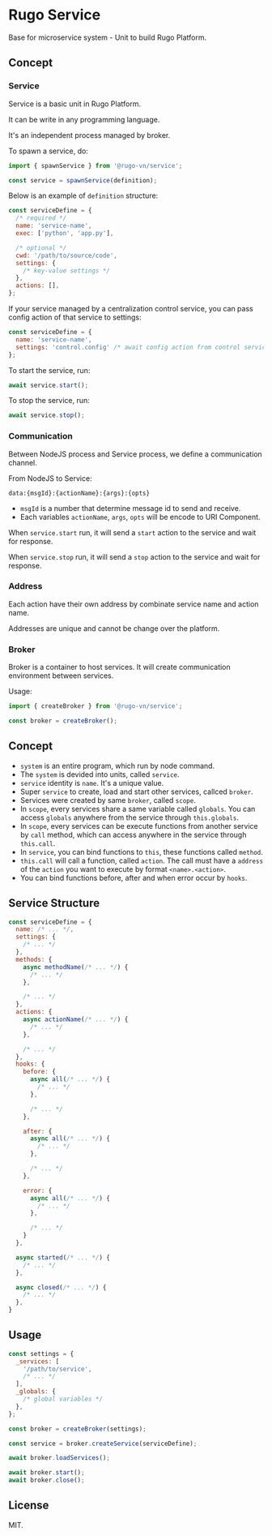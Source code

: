 # Rugo Service

Base for microservice system - Unit to build Rugo Platform.

## Concept

### Service

Service is a basic unit in Rugo Platform.

It can be write in any programming language.

It's an independent process managed by broker.

To spawn a service, do:

```js
import { spawnService } from '@rugo-vn/service';

const service = spawnService(definition);
```

Below is an example of `definition` structure:

```js
const serviceDefine = {
  /* required */
  name: 'service-name',
  exec: ['python', 'app.py'],

  /* optional */
  cwd: '/path/to/source/code',
  settings: {
    /* key-value settings */
  },
  actions: [],
};
```

If your service managed by a centralization control service, you can pass config action of that service to settings:

```js
const serviceDefine = {
  name: 'service-name',
  settings: 'control.config' /* await config action from control service */,
};
```

To start the service, run:

```js
await service.start();
```

To stop the service, run:

```js
await service.stop();
```

### Communication

Between NodeJS process and Service process, we define a communication channel.

From NodeJS to Service:

```text
data:{msgId}:{actionName}:{args}:{opts}
```

- `msgId` is a number that determine message id to send and receive.
- Each variables `actionName`, `args`, `opts` will be encode to URI Component.

When `service.start` run, it will send a `start` action to the service and wait for response.

When `service.stop` run, it will send a `stop` action to the service and wait for response.

### Address

Each action have their own address by combinate service name and action name.

Addresses are unique and cannot be change over the platform.

### Broker

Broker is a container to host services. It will create communication environment between services.

Usage:

```js
import { createBroker } from '@rugo-vn/service';

const broker = createBroker();
```

## Concept

- `system` is an entire program, which run by node command.
- The `system` is devided into units, called `service`.
- `service` identity is `name`. It's a unique value.
- Super `service` to create, load and start other services, callced `broker`.
- Services were created by same `broker`, called `scope`.
- In `scope`, every services share a same variable called `globals`. You can access `globals` anywhere from the service through `this.globals`.
- In `scope`, every services can be execute functions from another service by `call` method, which can access anywhere in the service through `this.call`.
- In `service`, you can bind functions to `this`, these functions called `method`.
- `this.call` will call a function, called `action`. The call must have a `address` of the `action` you want to execute by format `<name>.<action>`.
- You can bind functions before, after and when error occur by `hooks`.

## Service Structure

```js
const serviceDefine = {
  name: /* ... */,
  settings: {
    /* ... */
  },
  methods: {
    async methodName(/* ... */) {
      /* ... */
    },

    /* ... */
  },
  actions: {
    async actionName(/* ... */) {
      /* ... */
    },

    /* ... */
  },
  hooks: {
    before: {
      async all(/* ... */) {
        /* ... */
      },

      /* ... */
    },

    after: {
      async all(/* ... */) {
        /* ... */
      },

      /* ... */
    },

    error: {
      async all(/* ... */) {
        /* ... */
      },

      /* ... */
    }
  },

  async started(/* ... */) {
    /* ... */
  },

  async closed(/* ... */) {
    /* ... */
  },
}
```

## Usage

```js
const settings = {
  _services: [
    '/path/to/service',
    /* ... */
  ],
  _globals: {
    /* global variables */
  },
};

const broker = createBroker(settings);

const service = broker.createService(serviceDefine);

await broker.loadServices();

await broker.start();
await broker.close();
```

## License

MIT.

<!--
## Hoạt động của service

### Tạo service

Service được tạo thông hoa hàm `createService` với tham số thứ nhất là một `context`, tham số thứ hai là một object định nghĩa service như đã trình bày ở phần trên.

```js
const context = {};

/* ... */

const service = createService(context, serviceDefine);
```

Hàm tạo này sẽ đóng gói các action trong object định nghĩa đi kèm các hook và ghi vào `context.addresses` với key là địa chỉ của action (`${tên service}.${tên action}`), để tiện cho việc gọi sau này. Đồng thời nó còn bind các hàm gọi, các hàm được định nghĩa trong `methods` cho service.

Các service có cùng `context` có thể gọi lẫn nhau.

Các service chia sẻ một biến toàn cầu `context.globals` tại `this.globals`.

### Bắt đầu và kết thúc

Sau khi service được tạo, ta có thể tiến hành chạy hàm `started` được định nghĩa bằng hàm `start`.

```js
await service.start();
```

Muốn kết thúc service bằng hàm `closed` được định nghĩa, ta chạy hàm `close`.

```js
await service.close();
```

### Gọi service

Bởi vì action không thể gọi trực tiếp, nên service chứa hàm gọi `call` để có thể gọi đến action của nó hoặc action của service khác.

Hàm gọi `call` yêu cầu 2 tham số, tham số thứ nhất là địa chỉ của action, tham số thứ 2 là một object args.

```js
const res = await service.call(address, args);
```

Về cơ bản `args` sẽ được gửi đến tham số thứ nhất của action, và kết quả `res` là kết quả trả về của action.

### Global variable

Biến toàn cầu được sử dụng để chia sẻ dữ liệu giữa các service một cách dễ dàng.

```js
const value = service.globals[key];

service.globals[key] = value;
```

### FileCursor

Việc trao đổi giữa các action thông qua hàm `call` sử dụng dữ liệu văn bản định dạng `json`. Do đó không thể gán một tập tin trực tiếp vô `args` được mà ta cần thay bằng một đối tượng `FileCursor`.

```js
const res = await service.call(address, {
  someName: new FileCursor(/* buffer/stream/file path/content of text file */),
});
```

Nếu action trả về một `FileCursor` thì kết quả cuối cung cũng là một `FileCursor`.

Từ `FileCursor` ta có thể lấy ra đường dẫn tạm thời của file thông qua phương thức `toPath`.

```js
fileCursor.toPath();
```

Methods:

- `fileCursor.toString()` or `fileCursor.toPath()` - to path string
- `fileCursor.toText()` - read content and make it string
= `fileCursor.toStream()` - make read stream

## Exception

Toàn bộ các exception của framework và các service nên/sẽ được đóng gói dưới dạng `RugoException`. Đây là một class chứa nhiều thông tin hơn class `Error` bình thường, ta có thể trực tiếp trả về các lỗi HTTP mà không cần xử lý phức tạp.

## Broker Service

_Source Service_

### Giới thiệu

Đây là một service đặc biệt, dùng để thiết lập môi trường cho các service hoạt động và tiến hành khởi tạo service.

### Actions

#### `services`

Trả về danh sách tên các service hoạt động trong môi trường của broker.

### Methods

#### `createService`

#### `loadService`

### Script

Ta có thể chạy script `./src/start.js` để tự động chạy broker service với settings được đọc từ tập tin `rugo.config.js` và file `.env`.

## Utils

### exec

Execute bash command.

### schema


 -->
